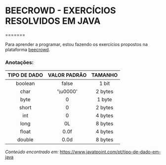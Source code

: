 
# BEECROWD - EXERCÍCIOS RESOLVIDOS EM JAVA
=======

Para aprender a programar, estou fazendo os exercícios propostos na plataforma [beecrowd](https://www.beecrowd.com.br/judge/en/login).

### Anotações:

TIPO DE DADO | VALOR PADRÃO | TAMANHO 
:-----------:|:------------:|:-------:
boolean      | false        | 1 bit
char         | '\u0000'     | 2 bytes
byte         | 0            | 1 byte
short        | 0            | 2 bytes
int          | 0            | 4 bytes
long         | 0L           | 8 bytes
float        | 0.0f         | 4 bytes
double       | 0.0d         | 8 bytes

*Conteúdo encontrado em:* <https://www.javatpoint.com/pt/tipo-de-dado-em-java> 
